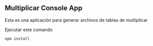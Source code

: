 ##  Multiplicar Console App

Esta es una aplicación para generar archivos de tablas de multiplicar

Ejecutar este comando

```
npm install
```
